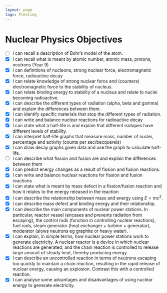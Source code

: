 ```yaml
---
layout: page
tags: Fleeting 
---
```


# Nuclear Physics Objectives

- [ ] I can recall a description of Bohr’s model of the atom.
- [x] I can recall what is meant by atomic number, atomic mass, protons, neutrons (Year 9)
- [x] I can definitions of nucleons, strong nuclear force, electromagnetic force, radioactive decay
- [x] I can relate knowledge of strong nuclear force and (counters) electromagnetic force to the stability of nucleus. 
- [x] I can relate binding energy to stability of a nucleus and relate to nuclei becoming radioactive.
- [x] I can describe the different types of radiation (alpha, beta and gamma) and explain the differences between them.
- [x] I can identify specific materials that stop the different types of radiation.
- [x] I can write and balance nuclear reactions for radioactive decay
- [x] I can state what a half-life is and explain that different isotopes have different levels of stability.
- [x] I can interpret half-life graphs that measure mass, number of nuclei, percentage and activity (counts per sec/becquerels)
- [x] I can draw decay graphs given data and use the graph to calculate half-life.
- [ ] I can describe what fission and fusion are and explain the differences between them
- [x] I can predict energy changes as a result of fission and fusion reactions.
- [x] I can write and balance nuclear reactions for fission and fusion reactions
- [x] I can state what is meant by mass defect in a fission/fusion reaction and how it relates to the energy released in the reaction
- [x] I can describe the relationship between mass and energy using $E = mc^{2}$.
- [x] I can describe mass defect and binding energy and their relationship.
- [x] I can describe the main components of nuclear power stations. In particular, reactor vessel (encases and prevents radiation from escaping), the control rods (function in controlling nuclear reactions), fuel rods, steam generator (heat exchanger + turbine + generator), moderator (slows neutrons eg graphite or heavy water).
- [x] I can explain, in simple terms, how nuclear power stations work to generate electricity. A nuclear reactor is a device in which nuclear reactions are generated, and the chain reaction is controlled to release large amount of steady heat, thereby producing energy.
- [x] I can describe an uncontrolled reaction in terms of neutrons escaping too quickly to maintain a chain reaction, resulting in the rapid release of nuclear energy, causing an explosion. Contrast this with a controlled reaction.
- [x] I can analyse some advantages and disadvantages of using nuclear energy to generate electricity.